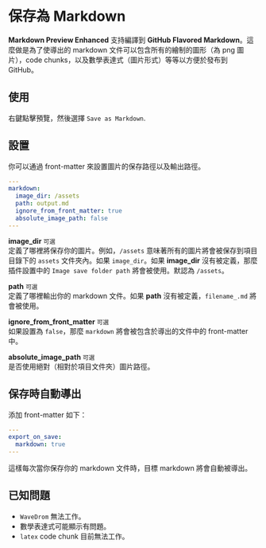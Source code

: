# 保存為 Markdown

**Markdown Preview Enhanced** 支持編譯到 **GitHub Flavored Markdown**。這麼做是為了使導出的 markdown 文件可以包含所有的繪制的圖形（為 png 圖片），code chunks，以及數學表達式（圖片形式）等等以方便於發布到 GitHub。

## 使用

右鍵點擊預覽，然後選擇 `Save as Markdown`.

## 設置

你可以通過 front-matter 來設置圖片的保存路徑以及輸出路徑。

```yaml
---
markdown:
  image_dir: /assets
  path: output.md
  ignore_from_front_matter: true
  absolute_image_path: false
---

```

**image_dir** `可選`  
定義了哪裡將保存你的圖片。例如，`/assets` 意味著所有的圖片將會被保存到項目目錄下的 `assets` 文件夾內。如果 `image_dir`。如果 **image_dir** 沒有被定義，那麼插件設置中的 `Image save folder path` 將會被使用。默認為 `/assets`。

**path** `可選`  
定義了哪裡輸出你的 markdown 文件。如果 **path** 沒有被定義，`filename_.md` 將會被使用。

**ignore_from_front_matter** `可選`  
如果設置為 `false`，那麼 `markdown` 將會被包含於導出的文件中的 front-matter 中。

**absolute_image_path** `可選`  
是否使用絕對（相對於項目文件夾）圖片路徑。

## 保存時自動導出

添加 front-matter 如下：

```yaml
---
export_on_save:
  markdown: true
---

```

這樣每次當你保存你的 markdown 文件時，目標 markdown 將會自動被導出。

## 已知問題

- `WaveDrom` 無法工作。
- 數學表達式可能顯示有問題。
- `latex` code chunk 目前無法工作。
